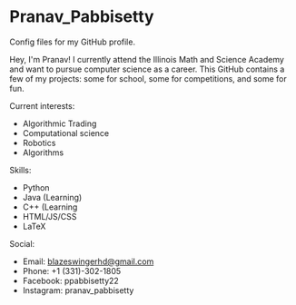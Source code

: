 # Pranav_Pabbisetty
Config files for my GitHub profile.

Hey, I'm Pranav! I currently attend the Illinois Math and Science Academy and want to pursue computer science as a career. This GitHub contains a few of my projects: some  for school, some for competitions, and some for fun.

Current interests:
  - Algorithmic Trading 
  - Computational science
  - Robotics
  - Algorithms 

Skills:
  - Python
  - Java (Learning)
  - C++ (Learning
  - HTML/JS/CSS
  - LaTeX

Social:
  - Email: blazeswingerhd@gmail.com
  - Phone: +1 (331)-302-1805
  - Facebook: ppabbisetty22
  - Instagram: pranav_pabbisetty

